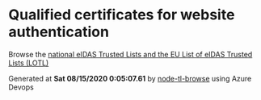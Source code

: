 # Qualified certificates for website authentication 
 Browse the [national eIDAS Trusted Lists and the EU List of eIDAS Trusted Lists (LOTL)](https://webgate.ec.europa.eu/tl-browser/#/) 
 
 
Generated at **Sat 08/15/2020  0:05:07.61** by [node-tl-browse](https://github.com/ymedlop/node-tl-browser) using Azure Devops 
